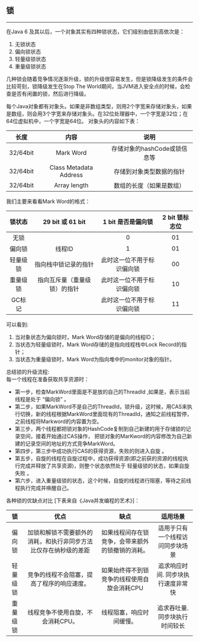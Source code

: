 ## 锁

---

在Java 6 及其以后，一个对象其实有四种锁状态，它们级别由低到高依次是：
1. 无锁状态
2. 偏向锁状态
3. 轻量级锁状态
4. 重量级锁状态

几种锁会随着竞争情况逐渐升级，锁的升级很容易发生，但是锁降级发生的条件会比较苛刻，锁降级发生在Stop The World期间，当JVM进入安全点的时候，会检查是否有闲置的锁，然后进行降级。

每个Java对象都有对象头。如果是非数组类型，则用2个字宽来存储对象头，如果是数组，则会用3个字宽来存储对象头。在32位处理器中，一个字宽是32位；在64位虚拟机中，一个字宽是64位。
对象头的内容如下表：

|     长度	      |            内容	            |          说明          |
|:------------:|:-------------------------:|:--------------------:|
|   32/64bit   |        	Mark Word	        |  存储对象的hashCode或锁信息等  |
|   32/64bit   |  	Class Metadata Address  |    	存储到对象类型数据的指针     |
|   32/64bit   |      	Array length	       |     数组的长度（如果是数组）     |

我们主要来看看Mark Word的格式：

|  锁状态   | 29 bit 或 61 bit	 | 1 bit 是否是偏向锁	  | 2 bit 锁标志位 |
|:------:|:----------------:|:--------------:|:----------:|
|  无锁	   |        	         |       0	       |     01     |
|  偏向锁   |      线程ID	       |       1	       |     01     |
|  轻量级锁  |   	指向栈中锁记录的指针	   | 此时这一位不用于标识偏向锁	 |     00     |
|  重量级锁  | 	指向互斥量（重量级锁）的指针	 | 此时这一位不用于标识偏向锁	 |     10     |
| GC标记		 |                  | 此时这一位不用于标识偏向锁	 |     11     |

可以看到: <br/>
1. 当对象状态为偏向锁时，Mark Word存储的是偏向的线程ID；
2. 当状态为轻量级锁时，Mark Word存储的是指向线程栈中Lock Record的指针；
3. 当状态为重量级锁时，Mark Word为指向堆中的monitor对象的指针。



总结锁的升级流程: <br/>
每一个线程在准备获取共享资源时：
   - 第一步，检查MarkWord里面是不是放的自己的ThreadId ,如果是，表示当前线程是处于 “偏向锁” 。
   - 第二步，如果MarkWord不是自己的ThreadId，锁升级，这时候，用CAS来执行切换，新的线程根据MarkWord里面现有的ThreadId，通知之前线程暂停，之前线程将Markword的内容置为空。
   - 第三步，两个线程都把锁对象的HashCode复制到自己新建的用于存储锁的记录空间，接着开始通过CAS操作， 把锁对象的MarKword的内容修改为自己新建的记录空间的地址的方式竞争MarkWord。
   - 第四步，第三步中成功执行CAS的获得资源，失败的则进入自旋 。
   - 第五步，自旋的线程在自旋过程中，成功获得资源(即之前获的资源的线程执行完成并释放了共享资源)，则整个状态依然处于 轻量级锁的状态，如果自旋失败 。
   - 第六步，进入重量级锁的状态，这个时候，自旋的线程进行阻塞，等待之前线程执行完成并唤醒自己。

各种锁的优缺点对比 [下表来自《Java并发编程的艺术》]：

|  锁	  |               优点	                |           缺点	            |        适用场景        |
|:----:|:--------------------------------:|:------------------------:|:------------------:|
| 偏向锁	 | 加锁和解锁不需要额外的消耗，和执行非同步方法比仅存在纳秒级的差距 | 如果线程间存在锁竞争，会带来额外的锁撤销的消耗。 |  适用于只有一个线程访问同步块场景  |
| 轻量级锁 |      竞争的线程不会阻塞，提高了程序的响应速度。	      | 如果始终得不到锁竞争的线程使用自旋会消耗CPU  | 追求响应时间. 同步块执行速度非常快 |
| 重量级锁 |       线程竞争不使用自旋，不会消耗CPU。	        |      线程阻塞，响应时间缓慢。	       |  追求吞吐量. 同步块执行时间较长  |


